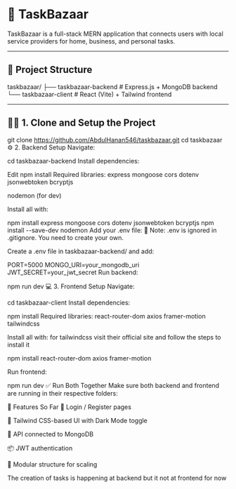 # 🧰 TaskBazaar

TaskBazaar is a full-stack MERN application that connects users with local service providers for home, business, and personal tasks.

---

## 📁 Project Structure

taskbazaar/
├── taskbazaar-backend # Express.js + MongoDB backend
└── taskbazaar-client # React (Vite) + Tailwind frontend



---

## 🧑‍💻 1. Clone and Setup the Project

git clone https://github.com/AbdulHanan546/taskbazaar.git
cd taskbazaar
⚙️ 2. Backend Setup
Navigate:

cd taskbazaar-backend
Install dependencies:

Edit
npm install
Required libraries:
express
mongoose
cors
dotenv
jsonwebtoken
bcryptjs

nodemon (for dev)

Install all with:


npm install express mongoose cors dotenv jsonwebtoken bcryptjs
npm install --save-dev nodemon
Add your .env file:
🔐 Note: .env is ignored in .gitignore. You need to create your own.

Create a .env file in taskbazaar-backend/ and add:


PORT=5000
MONGO_URI=your_mongodb_uri
JWT_SECRET=your_jwt_secret
Run backend:

npm run dev
💻 3. Frontend Setup
Navigate:

cd taskbazaar-client
Install dependencies:

npm install
Required libraries:
react-router-dom
axios
framer-motion
tailwindcss

Install all with:
for tailwindcss visit their official site and follow the steps to install it

npm install react-router-dom axios framer-motion


Run frontend:

npm run dev
✅ Run Both Together
Make sure both backend and frontend are running in their respective folders:



🌙 Features So Far
🔐 Login / Register pages

🎨 Tailwind CSS-based UI with Dark Mode toggle

🚀 API connected to MongoDB

📦 JWT authentication

🧩 Modular structure for scaling

The creation of tasks is happening at backend but it not at frontend for now
